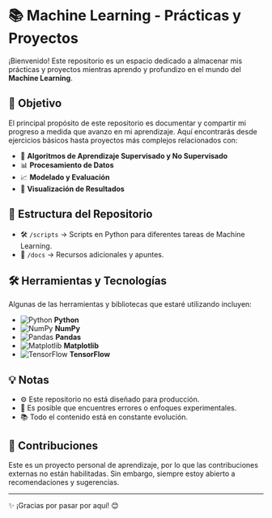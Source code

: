 # 📚 Machine Learning - Prácticas y Proyectos
¡Bienvenido! Este repositorio es un espacio dedicado a almacenar mis prácticas y proyectos mientras aprendo y profundizo en el mundo del **Machine Learning**.

## 🚀 Objetivo
El principal propósito de este repositorio es documentar y compartir mi progreso a medida que avanzo en mi aprendizaje. Aquí encontrarás desde ejercicios básicos hasta proyectos más complejos relacionados con:
- 🧠 **Algoritmos de Aprendizaje Supervisado y No Supervisado**
- 📊 **Procesamiento de Datos**
- 📈 **Modelado y Evaluación**
- 🎨 **Visualización de Resultados**

## 📂 Estructura del Repositorio
- 🛠️ `/scripts` → Scripts en Python para diferentes tareas de Machine Learning.
- 📑 `/docs` → Recursos adicionales y apuntes.

## 🛠️ Herramientas y Tecnologías
Algunas de las herramientas y bibliotecas que estaré utilizando incluyen:
- ![Python](https://img.shields.io/badge/Python-3776AB?logo=python&logoColor=white) **Python**
- ![NumPy](https://img.shields.io/badge/NumPy-013243?logo=numpy&logoColor=white) **NumPy**
- ![Pandas](https://img.shields.io/badge/Pandas-150458?logo=pandas&logoColor=white) **Pandas**
- ![Matplotlib](https://img.shields.io/badge/Matplotlib-8B0000?logo=plotly&logoColor=white) **Matplotlib**
- ![TensorFlow](https://img.shields.io/badge/TensorFlow-FF6F00?logo=tensorflow&logoColor=white) **TensorFlow**

## 💡 Notas
- ⚙️ Este repositorio no está diseñado para producción.
- 🧪 Es posible que encuentres errores o enfoques experimentales.
- 📚 Todo el contenido está en constante evolución.

## 🤝 Contribuciones
Este es un proyecto personal de aprendizaje, por lo que las contribuciones externas no están habilitadas. Sin embargo, siempre estoy abierto a recomendaciones y sugerencias.

---

✨ ¡Gracias por pasar por aquí! 😊

